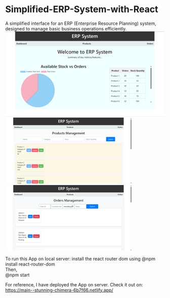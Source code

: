 # Simplified-ERP-System-with-React
A simplified interface for an ERP (Enterprise Resource Planning) system, designed to manage basic business operations efficiently.
<br>
<img src="https://github.com/saurabhk200/Simplified-ERP-System-with-React/blob/main/result%20preview/Screenshot%202024-03-12%20153713.png" width="800" alt="Dashboard">
<img src="https://github.com/saurabhk200/Simplified-ERP-System-with-React/blob/main/result%20preview/Screenshot%202024-03-12%20153733.png" width="400"  alt="products">
<img src="https://github.com/saurabhk200/Simplified-ERP-System-with-React/blob/main/result%20preview/Screenshot%202024-03-12%20153806.png" width="400" alt="Order Management">

To run this App on local server:
install the react router dom using @npm install react-router-dom <br>
Then, <br>
@npm start

For reference, I have deployed the App on server. Check it out on:
https://main--stunning-chimera-6b7f66.netlify.app/
